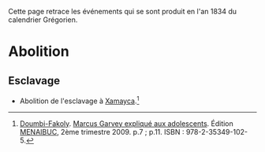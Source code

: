 <!-- TITLE: 1834 -->
<!-- SUBTITLE: Événements s'étant produit en 1834 -->

Cette page retrace les événements qui se sont produit en l'an 1834 du calendrier Grégorien.

# Abolition
## Esclavage
* Abolition de l'esclavage à [Xamayca](/geographie/ile/caraibes/midi/xamayca).[^1]


[^1]: [Doumbi-Fakoly](/personnalite/homme/guerrier/afrique/nord-ouest/empire/mali/fakoli-manden). [Marcus Garvey expliqué aux adolescents](/ouvrage/documentaire/marcus-garvey-explique-aux-adolescents). Édition [MENAIBUC](/organisme/editeur/menaibuc), 2ème trimestre 2009. p.7 ; p.11. ISBN : 978-2-35349-102-5.